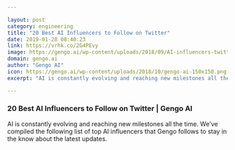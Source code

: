 ```yaml
---

layout: post
category: engineering
title: "20 Best AI Influencers to Follow on Twitter"
date: 2019-01-28 08:40:23
link: https://vrhk.co/2G4PEvy
image: https://gengo.ai/wp-content/uploads/2018/09/AI-influencers-twitter.jpg
domain: gengo.ai
author: "Gengo AI"
icon: https://gengo.ai/wp-content/uploads/2018/10/gengo-ai-150x150.png
excerpt: "AI is constantly evolving and reaching new milestones all the time. We’ve compiled the following list of top AI influencers that Gengo follows to stay in the know about the latest updates."

---
```


### 20 Best AI Influencers to Follow on Twitter | Gengo AI

AI is constantly evolving and reaching new milestones all the time. We’ve compiled the following list of top AI influencers that Gengo follows to stay in the know about the latest updates.